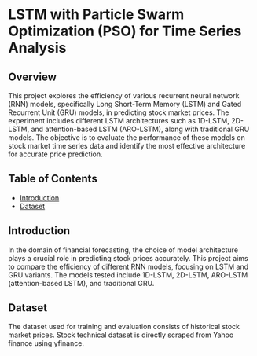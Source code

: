 # LSTM with Particle Swarm Optimization (PSO) for Time Series Analysis

## Overview

This project explores the efficiency of various recurrent neural network (RNN) models, specifically Long Short-Term Memory (LSTM) and Gated Recurrent Unit (GRU) models, in predicting stock market prices. The experiment includes different LSTM architectures such as 1D-LSTM, 2D-LSTM, and attention-based LSTM (ARO-LSTM), along with traditional GRU models. The objective is to evaluate the performance of these models on stock market time series data and identify the most effective architecture for accurate price prediction.

## Table of Contents

- [Introduction](#introduction)
- [Dataset](#dataset)

## Introduction

In the domain of financial forecasting, the choice of model architecture plays a crucial role in predicting stock prices accurately. This project aims to compare the efficiency of different RNN models, focusing on LSTM and GRU variants. The models tested include 1D-LSTM, 2D-LSTM, ARO-LSTM (attention-based LSTM), and traditional GRU.

## Dataset

The dataset used for training and evaluation consists of historical stock market prices. Stock technical dataset is directly scraped from Yahoo finance using yfinance.
